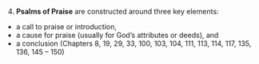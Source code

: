 4. **Psalms of Praise** are constructed around three key elements: 
- a call to praise or introduction, 
- a cause for praise (usually for God’s attributes or deeds), and 
- a conclusion (Chapters 8, 19, 29, 33, 100, 103, 104, 111, 113, 114, 117, 135, 136, 145 – 150)